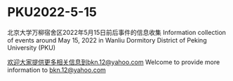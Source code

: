 # PKU2022-5-15
北京大学万柳宿舍区2022年5月15日前后事件的信息收集 
Information collection of events around May 15, 2022 in Wanliu Dormitory District of Peking University (PKU)

欢迎大家提供更多相关信息到bkn.12@yahoo.com
Welcome to provide more information to bkn.12@yahoo.com
